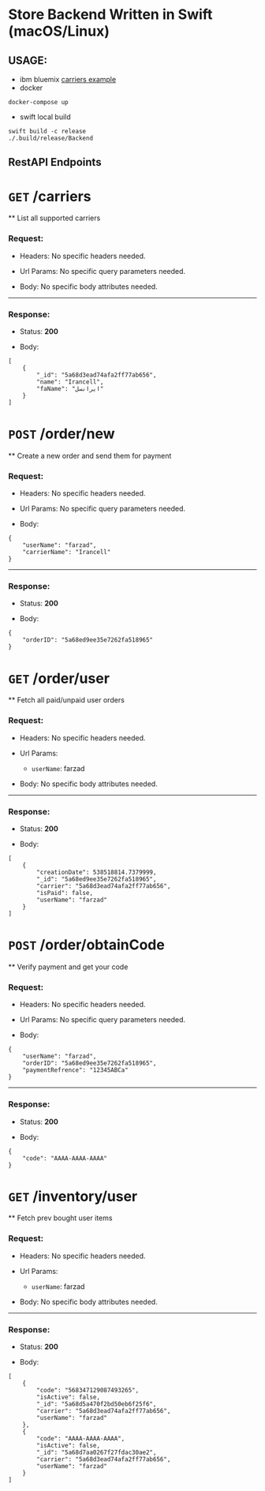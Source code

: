 # Store Backend Written in Swift (macOS/Linux)
## USAGE:
* ibm bluemix [carriers example](https://ioscoursestore.eu-gb.mybluemix.net/carriers)
* docker
```
docker-compose up
```
* swift local build
```
swift build -c release
./.build/release/Backend
```


## RestAPI Endpoints
# `GET` /carriers

** List all supported carriers

### Request:

+ Headers:
    No specific headers needed.

+ Url Params:
    No specific query parameters needed.

+ Body:
    No specific body attributes needed.

***


### Response:

+ Status: **200**

+ Body:
```
[
    {
        "_id": "5a68d3ead74afa2ff77ab656",
        "name": "Irancell",
        "faName": "ایرانسل"
    }
]
```

# `POST` /order/new

** Create a new order and send them for payment

### Request:

+ Headers:
    No specific headers needed.

+ Url Params:
    No specific query parameters needed.

+ Body:
```
{
    "userName": "farzad",
    "carrierName": "Irancell"
}
```

***


### Response:

+ Status: **200**

+ Body:
```
{
    "orderID": "5a68ed9ee35e7262fa518965"
}
```

# `GET` /order/user

** Fetch all paid/unpaid user orders

### Request:

+ Headers:
    No specific headers needed.

+ Url Params:
    + `userName`: farzad

+ Body:
    No specific body attributes needed.

***


### Response:

+ Status: **200**

+ Body:
```
[
    {
        "creationDate": 538518814.7379999,
        "_id": "5a68ed9ee35e7262fa518965",
        "carrier": "5a68d3ead74afa2ff77ab656",
        "isPaid": false,
        "userName": "farzad"
    }
]
```

# `POST` /order/obtainCode

** Verify payment and get your code

### Request:

+ Headers:
    No specific headers needed.

+ Url Params:
    No specific query parameters needed.

+ Body:
```
{
    "userName": "farzad",
    "orderID": "5a68ed9ee35e7262fa518965",
    "paymentRefrence": "12345ABCa"
}
```

***


### Response:

+ Status: **200**

+ Body:
```
{
    "code": "AAAA-AAAA-AAAA"
}
```

# `GET` /inventory/user

** Fetch prev bought user items

### Request:

+ Headers:
    No specific headers needed.

+ Url Params:
    + `userName`: farzad

+ Body:
    No specific body attributes needed.

***


### Response:

+ Status: **200**

+ Body:
```
[
    {
        "code": "568347129087493265",
        "isActive": false,
        "_id": "5a68d5a470f2bd50eb6f25f6",
        "carrier": "5a68d3ead74afa2ff77ab656",
        "userName": "farzad"
    },
    {
        "code": "AAAA-AAAA-AAAA",
        "isActive": false,
        "_id": "5a68d7aa0267f27fdac30ae2",
        "carrier": "5a68d3ead74afa2ff77ab656",
        "userName": "farzad"
    }
]
```

